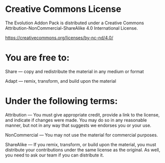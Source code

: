 # Creative Commons License

The Evolution Addon Pack is distributed under a Creative Commons Attribution-NonCommercial-ShareAlike 4.0 International License.

https://creativecommons.org/licenses/by-nc-nd/4.0/

# You are free to:

Share — copy and redistribute the material in any medium or format

Adapt — remix, transform, and build upon the material

# Under the following terms:

Attribution — You must give appropriate credit, provide a link to the license, and indicate if changes were made. You may do so in any reasonable manner, but not in any way that suggests we endorses you or your use.

NonCommercial — You may not use the material for commercial purposes.

ShareAlike — If you remix, transform, or build upon the material, you must distribute your contributions under the same license as the original. As well, you need to ask our team if you can distribute it.
